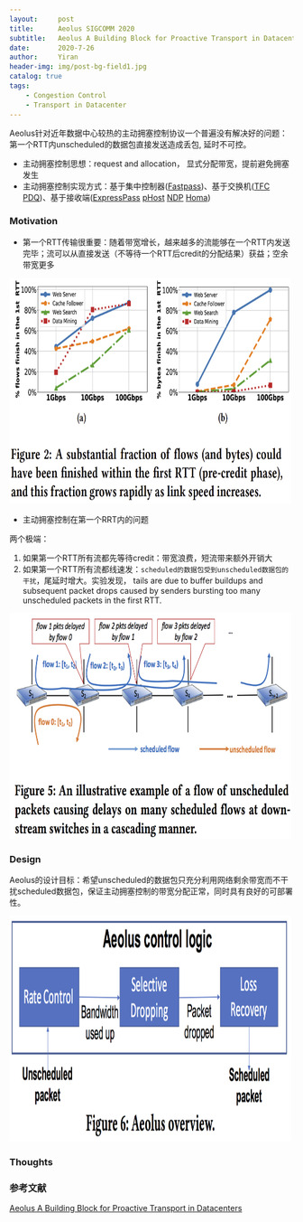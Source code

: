 ```yaml
---
layout:     post
title:      Aeolus SIGCOMM 2020
subtitle:   Aeolus A Building Block for Proactive Transport in Datacenters
date:       2020-7-26
author:     Yiran
header-img: img/post-bg-field1.jpg
catalog: true
tags:
    - Congestion Control
    - Transport in Datacenter
---
```





Aeolus针对近年数据中心较热的主动拥塞控制协议一个普遍没有解决好的问题：第一个RTT内unscheduled的数据包直接发送造成丢包, 延时不可控。


- 主动拥塞控制思想：request and allocation， 显式分配带宽，提前避免拥塞发生
- 主动拥塞控制实现方式：基于集中控制器([Fastpass](http://fastpass.mit.edu/))、基于交换机([TFC](http://nns.cs.tsinghua.edu.cn/paper/eurosys16_jz.pdf) [PDQ](http://conferences.sigcomm.org/sigcomm/2012/paper/sigcomm/p127.pdf))、基于接收端([ExpressPass](http://ina.kaist.ac.kr/~dongsuh/paper/cho-sigcomm17.pdf) [pHost](https://conferences2.sigcomm.org/co-next/2015/img/papers/conext15-final1.pdf) [NDP](https://yi-ran.github.io/2019/06/11/NDP-SIGCOMM-2017/) [Homa](https://people.csail.mit.edu/alizadeh/papers/homa-sigcomm18.pdf))


### Motivation

- 第一个RTT传输很重要：随着带宽增长，越来越多的流能够在一个RTT内发送完毕；流可以从直接发送（不等待一个RTT后credit的分配结果）获益；空余带宽更多

<img width="500" height="400" src="/img/post-aeolus-1.png"/>

- 主动拥塞控制在第一个RRT内的问题

两个极端：

1. 如果第一个RTT所有流都先等待credit：带宽浪费，短流带来额外开销大
2. 如果第一个RTT所有流都线速发：```scheduled的数据包受到unscheduled数据包的干扰```，尾延时增大。实验发现，
tails are due to buffer buildups and subsequent packet drops caused by senders bursting too many unscheduled packets in the first RTT.

<img width="500" height="400" src="/img/post-aeolus-3.png"/>


### Design

Aeolus的设计目标：希望unscheduled的数据包只充分利用网络剩余带宽而不干扰scheduled数据包，保证主动拥塞控制的带宽分配正常，同时具有良好的可部署性。

<img width="500" height="400" src="/img/post-aeolus-2.png"/>
  

### Thoughts




### 参考文献

[Aeolus A Building Block for Proactive Transport in Datacenters](http://www.cse.ust.hk/~kaichen/papers/aeolus-sigcomm20.pdf)





